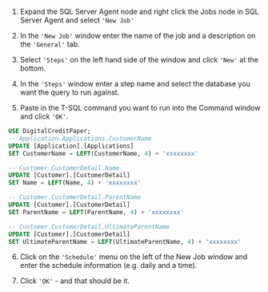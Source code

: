 1. Expand the SQL Server Agent node and right click the Jobs node in SQL Server Agent and select `'New Job'`

2. In the `'New Job'` window enter the name of the job and a description on the `'General'` tab.

3. Select `'Steps'` on the left hand side of the window and click `'New'` at the bottom.

4. In the `'Steps'` window enter a step name and select the database you want the query to run against.

 
5. Paste in the T-SQL command you want to run into the Command window and click `'OK'`.
   
```sql
USE DigitalCreditPaper;  
-- Application.Applications.CustomerName  
UPDATE [Application].[Applications]  
SET CustomerName = LEFT(CustomerName, 4) + 'xxxxxxxx'

-- Customer.CustomerDetail.Name  
UPDATE [Customer].[CustomerDetail]  
SET Name = LEFT(Name, 4) + 'xxxxxxxx'

-- Customer.CustomerDetail.ParentName  
UPDATE [Customer].[CustomerDetail]  
SET ParentName = LEFT(ParentName, 4) + 'xxxxxxxx'

-- Customer.CustomerDetail.UltimateParentName  
UPDATE [Customer].[CustomerDetail]  
SET UltimateParentName = LEFT(UltimateParentName, 4) + 'xxxxxxxx'
```   

6. Click on the `'Schedule'` menu on the left of the New Job window and enter the schedule information (e.g. daily and a time).

7. Click `'OK'` - and that should be it.